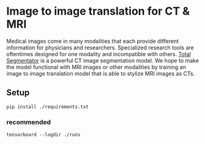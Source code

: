 # Image to image translation for CT & MRI
Medical images come in many modalities that each provide different information for physicians and researchers. Specialized research tools are oftentimes designed for one modality and incompatible with others. [Total Segmentator](https://github.com/wasserth/TotalSegmentator) is a powerful CT image segmentation model. We hope to make the model functional with MRI images or other modalities by training an image to image translation model that is able to stylize MRI images as CTs.

## Setup
```pip install ./requirements.txt```
### recommended
```tensorboard --logdir ./runs```